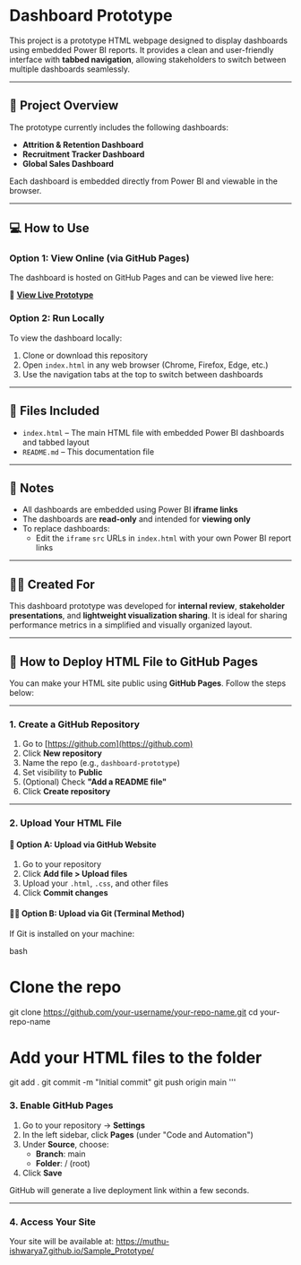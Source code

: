 # Dashboard Prototype

This project is a prototype HTML webpage designed to display dashboards using embedded Power BI reports. It provides a clean and user-friendly interface with **tabbed navigation**, allowing stakeholders to switch between multiple dashboards seamlessly.

---

## 📄 Project Overview

The prototype currently includes the following dashboards:

- **Attrition & Retention Dashboard**
- **Recruitment Tracker Dashboard**
- **Global Sales Dashboard**

Each dashboard is embedded directly from Power BI and viewable in the browser.

---

## 💻 How to Use

### Option 1: View Online (via GitHub Pages)

The dashboard is hosted on GitHub Pages and can be viewed live here:

🔗 **[View Live Prototype](https://muthu-ishwarya7.github.io/Sample_Prototype/)**

### Option 2: Run Locally

To view the dashboard locally:

1. Clone or download this repository
2. Open `index.html` in any web browser (Chrome, Firefox, Edge, etc.)
3. Use the navigation tabs at the top to switch between dashboards

---

## 📁 Files Included

- `index.html` – The main HTML file with embedded Power BI dashboards and tabbed layout
- `README.md` – This documentation file

---

## 📌 Notes

- All dashboards are embedded using Power BI **iframe links**
- The dashboards are **read-only** and intended for **viewing only**
- To replace dashboards:
  - Edit the `iframe` `src` URLs in `index.html` with your own Power BI report links

---

## 🧑‍💼 Created For

This dashboard prototype was developed for **internal review**, **stakeholder presentations**, and **lightweight visualization sharing**. It is ideal for sharing performance metrics in a simplified and visually organized layout.

---

## 🚀 How to Deploy HTML File to GitHub Pages

You can make your HTML site public using **GitHub Pages**. Follow the steps below:

---

### 1. Create a GitHub Repository

1. Go to [https://github.com](https://github.com)
2. Click **New repository**
3. Name the repo (e.g., `dashboard-prototype`)
4. Set visibility to **Public**
5. (Optional) Check **"Add a README file"**
6. Click **Create repository**

---

### 2. Upload Your HTML File

#### 📁 Option A: Upload via GitHub Website

1. Go to your repository
2. Click **Add file > Upload files**
3. Upload your `.html`, `.css`, and other files
4. Click **Commit changes**

#### 🧑‍💻 Option B: Upload via Git (Terminal Method)

If Git is installed on your machine:

bash
# Clone the repo
git clone https://github.com/your-username/your-repo-name.git
cd your-repo-name

# Add your HTML files to the folder
git add .
git commit -m "Initial commit"
git push origin main
'''
### 3. Enable GitHub Pages

1. Go to your repository → **Settings**
2. In the left sidebar, click **Pages** (under "Code and Automation")
3. Under **Source**, choose:
   - **Branch**: main
   - **Folder**: / (root)
4. Click **Save**

GitHub will generate a live deployment link within a few seconds.

---

### 4. Access Your Site

Your site will be available at: https://muthu-ishwarya7.github.io/Sample_Prototype/
